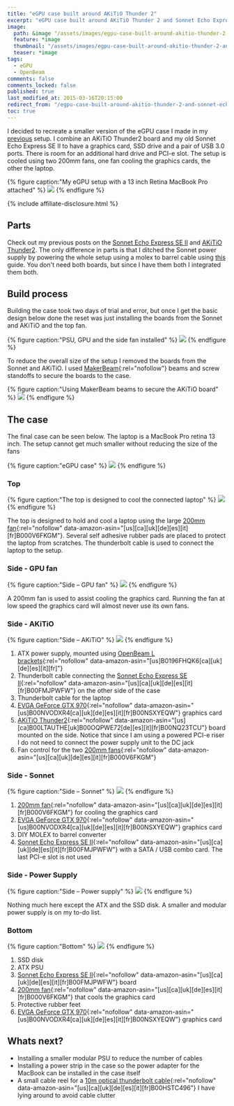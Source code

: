 ```yaml
---
title: "eGPU case built around AKiTiO Thunder 2"
excerpt: "eGPU case built around AKiTiO Thunder 2 and Sonnet Echo Express SE II. Custom open air case for optimal cooling of both graphics card and attached laptop"
image:
  path: &image "/assets/images/egpu-case-built-around-akitio-thunder-2-and-sonnet-echo-express-se-ii-feature.jpg"
  feature: *image
  thumbnail: "/assets/images/egpu-case-built-around-akitio-thunder-2-and-sonnet-echo-express-se-ii-feature-th.jpg"
  teaser: *image
tags:
  - eGPU
  - OpenBeam
comments: false
comments_locked: false
published: true
last_modified_at: 2015-03-16T20:15:00
redirect_from: "/egpu-case-built-around-akitio-thunder-2-and-sonnet-echo-express-se-ii/"
toc: true
---
```

I decided to recreate a smaller version of the eGPU case I made in my [previous](/projects/thunderbolt-2-egpu-built-around-sonnet-echo-express-se-ii-and-pe4l/) setup. I combine an AKiTiO Thunder2 board and my old Sonnet Echo Express SE II to have a graphics card, SSD drive and a pair of USB 3.0 ports. There is room for an additional hard drive and PCI-e slot. The setup is cooled using two 200mm fans, one fan cooling the graphics cards, the other the laptop.

{% figure caption:"My eGPU setup with a 13 inch Retina MacBook Pro attached" %}
![](/assets/images/egpu-case-built-around-akitio-thunder-2-and-sonnet-echo-express-se-ii-setup-laptop-1024.jpg)
{% endfigure %}

{% include affiliate-disclosure.html %}

## Parts
Check out my previous posts on the [Sonnet Echo Express SE II](/projects/thunderbolt-2-egpu-built-around-sonnet-echo-express-se-ii-and-pe4l/) and [AKiTiO Thunder2](/projects/thunderbolt-2-egpu-setup-using-akitio-thunder2/). The only difference in parts is that I ditched the Sonnet power supply by powering the whole setup using a molex to barrel cable using [this](https://www.techinferno.com/index.php?/forums/topic/6543-guide-making-a-molex-to-barrel-adapter/) guide. You don't need both boards, but since I have them both I integrated them both.

## Build process
Building the case took two days of trial and error, but once I get the basic design below done the reset was just installing the boards from the Sonnet and AKiTiO and the top fan.

{% figure caption:"PSU, GPU and the side fan installed" %}
![](/assets/images/egpu-case-built-around-akitio-thunder-2-and-sonnet-echo-express-se-ii-case_in_progress.jpg)
{% endfigure %}

To reduce the overall size of the setup I removed the boards from the Sonnet and AKiTiO. I used [MakerBeam](https://www.amazon.com/s/ref=nb_sb_noss_2?url=search-alias%3Daps&field-keywords=MakerBeam){:rel="nofollow"} beams and screw standoffs to secure the boards to the case.

{% figure caption:"Using MakerBeam beams to secure the AKiTiO board" %}
![](/assets/images/egpu-case-built-around-akitio-thunder-2-and-sonnet-echo-express-se-ii-AKiTiO_PCB.jpg)
{% endfigure %}

## The case
The final case can be seen below. The laptop is a MacBook Pro retina 13 inch. The setup cannot get much smaller without reducing the size of the fans

{% figure caption:"eGPU case" %}
![](/assets/images/egpu-case-built-around-akitio-thunder-2-and-sonnet-echo-express-se-ii-setup-1024.jpg)
{% endfigure %}

### Top
{% figure caption:"The top is designed to cool the connected laptop" %}
![](/assets/images/egpu-case-built-around-akitio-thunder-2-and-sonnet-echo-express-se-ii-top-1024.jpg)
{% endfigure %}

The top is designed to hold and cool a laptop using the large [200mm fan](https://www.amazon.com/dp/B000V6FKGM/){:rel="nofollow" data-amazon-asin="[us][ca][uk][de][es][it][fr]B000V6FKGM"}. Several self adhesive rubber pads are placed to protect the laptop from scratches. The thunderbolt cable is used to connect the laptop to the setup.

### Side - GPU fan
{% figure caption:"Side – GPU fan" %}
![](/assets/images/egpu-case-built-around-akitio-thunder-2-and-sonnet-echo-express-se-ii-side-fan-1024.jpg)
{% endfigure %}

A 200mm fan is used to assist cooling the graphics card. Running the fan at low speed the graphics card will almost never use its own fans.

### Side - AKiTiO
{% figure caption:"Side – AKiTiO" %}
![](/assets/images/egpu-case-built-around-akitio-thunder-2-and-sonnet-echo-express-se-ii-side-akitio-1024.jpg)
{% endfigure %}

1. ATX power supply, mounted using [OpenBeam L brackets](https://www.amazon.com/dp/B0196FHQK6/){:rel="nofollow" data-amazon-asin="[us]B0196FHQK6[ca][uk][de][es][it][fr]"}
2. Thunderbolt cable connecting the [Sonnet Echo Express SE II](https://www.amazon.com/dp/B00FMJPWFW/){:rel="nofollow" data-amazon-asin="[us][ca][uk][de][es][it][fr]B00FMJPWFW"} on the other side of the case
3. Thunderbolt cable for the laptop
4. [EVGA GeForce GTX 970](https://www.amazon.com/dp/B00NVODXR4/){:rel="nofollow" data-amazon-asin="[us]B00NVODXR4[ca][uk][de][es][it][fr]B00NSXYEQW"} graphics card
5. [AKiTiO Thunder2](https://www.amazon.com/dp/B00LTAUTHE/){:rel="nofollow" data-amazon-asin="[us][ca]B00LTAUTHE[uk]B00OQPWE72[de][es][it][fr]B00NQ23TCU"} board mounted on the side. Notice that since I am using a powered PCI-e riser I do not need to connect the power supply unit to the DC jack
6. Fan control for the two [200mm fans](https://www.amazon.com/dp/B000V6FKGM/){:rel="nofollow" data-amazon-asin="[us][ca][uk][de][es][it][fr]B000V6FKGM"}

### Side - Sonnet
{% figure caption:"Side – Sonnet" %}
![](/assets/images/egpu-case-built-around-akitio-thunder-2-and-sonnet-echo-express-se-ii-side_sonnet-1024.jpg)
{% endfigure %}

1. [200mm fan](https://www.amazon.com/dp/B000V6FKGM/){:rel="nofollow" data-amazon-asin="[us][ca][uk][de][es][it][fr]B000V6FKGM"} for cooling the graphics card
2. [EVGA GeForce GTX 970](https://www.amazon.com/dp/B00NVODXR4/){:rel="nofollow" data-amazon-asin="[us]B00NVODXR4[ca][uk][de][es][it][fr]B00NSXYEQW"} graphics card
3. DIY MOLEX to barrel converter
4. [Sonnet Echo Express SE II](https://www.amazon.com/dp/B00FMJPWFW/){:rel="nofollow" data-amazon-asin="[us][ca][uk][de][es][it][fr]B00FMJPWFW"} with a SATA / USB combo card. The last PCI-e slot is not used

### Side - Power Supply
{% figure caption:"Side – Power supply" %}
![](/assets/images/egpu-case-built-around-akitio-thunder-2-and-sonnet-echo-express-se-ii-side_ATX.jpg)
{% endfigure %}

Nothing much here except the ATX and the SSD disk. A smaller and modular power supply is on my to-do list.

### Bottom
{% figure caption:"Bottom" %}
![](/assets/images/egpu-case-built-around-akitio-thunder-2-and-sonnet-echo-express-se-ii-bottom-1024.jpg)
{% endfigure %}

1. SSD disk
2. ATX PSU
3. [Sonnet Echo Express SE II](https://www.amazon.com/dp/B00FMJPWFW/){:rel="nofollow" data-amazon-asin="[us][ca][uk][de][es][it][fr]B00FMJPWFW"} board
4. [200mm fan](https://www.amazon.com/dp/B000V6FKGM/){:rel="nofollow" data-amazon-asin="[us][ca][uk][de][es][it][fr]B000V6FKGM"} that cools the graphics card
5. Protective rubber feet
6. [EVGA GeForce GTX 970](https://www.amazon.com/dp/B00NVODXR4/){:rel="nofollow" data-amazon-asin="[us]B00NVODXR4[ca][uk][de][es][it][fr]B00NSXYEQW"} graphics card

## Whats next?

* Installing a smaller modular PSU to reduce the number of cables
* Installing a power strip in the case so the power adapter for the MacBook can be installed in the case itself
* A small cable reel for a [10m optical thunderbolt cable](https://www.amazon.com/dp/B00HSTC496/){:rel="nofollow" data-amazon-asin="[us][ca][uk][de][es][it][fr]B00HSTC496"} I have lying around to avoid cable clutter
